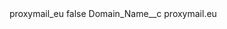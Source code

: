 <?xml version="1.0" encoding="UTF-8"?>
<CustomMetadata xmlns="http://soap.sforce.com/2006/04/metadata" xmlns:xsi="http://www.w3.org/2001/XMLSchema-instance" xmlns:xsd="http://www.w3.org/2001/XMLSchema">
    <label>proxymail_eu</label>
    <protected>false</protected>
    <values>
        <field>Domain_Name__c</field>
        <value xsi:type="xsd:string">proxymail.eu</value>
    </values>
</CustomMetadata>

